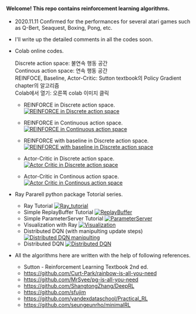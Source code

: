 #### Welcome! This repo contains reinforcement learning algorithms.

- 2020.11.11 Confirmed for the performances for several atari games such as Q-Bert, Seaquest, Boxing, Pong, etc.  

- I'll write up the detailed comments in all the codes soon. 

- Colab online codes.

   Discrete action space: 불연속 행동 공간<br>
   Continous action space: 연속 행동 공간<br>
   REINFOCE, Baseline, Actor-Critic: Sutton textbook의 Policy Gradient chapter의 알고리즘<br>
   Colab에서 열기: 오른쪽 colab 이미지 클릭

    - REINFORCE in Discrete action space.  [![REINFORCE in Discrete action space](https://user-images.githubusercontent.com/56760035/104275255-cb4d0b00-54e5-11eb-9501-afa6ead99c23.png)](https://colab.research.google.com/github/kyunghoon-jung/MacaronRL/blob/main/Policy_Based/REINFORCE/1.%20DiscreteREINFORCE.ipynb)

    - REINFORCE in Continuous action space.  [![REINFORCE in Continuous action space](https://user-images.githubusercontent.com/56760035/104275255-cb4d0b00-54e5-11eb-9501-afa6ead99c23.png)](https://colab.research.google.com/github/kyunghoon-jung/MacaronRL/blob/main/Policy_Based/REINFORCE/2.%20ContinuousREINFORCE.ipynb)

    - REINFORCE with baseline in Discrete action space.  [![REINFORCE with baseline in Discrete action space](https://user-images.githubusercontent.com/56760035/104275255-cb4d0b00-54e5-11eb-9501-afa6ead99c23.png)](https://colab.research.google.com/github/kyunghoon-jung/MacaronRL/blob/main/Policy_Based/REINFORCE/3.%20DiscreteREINFORCEwithBaseline.ipynb)

    - Actor-Critic in Discrete action space.  [![Actor Critic in Discrete action space](https://user-images.githubusercontent.com/56760035/104275255-cb4d0b00-54e5-11eb-9501-afa6ead99c23.png)](https://colab.research.google.com/github/kyunghoon-jung/MacaronRL/blob/main/Policy_Based/Actor_Critic/4.%20DiscreteActorCritic.ipynb)

    - Actor-Critic in Continous action space.  [![Actor Critic in Continous action space](https://user-images.githubusercontent.com/56760035/104275255-cb4d0b00-54e5-11eb-9501-afa6ead99c23.png)](https://colab.research.google.com/github/kyunghoon-jung/MacaronRL/blob/main/Policy_Based/Actor_Critic/5.%20ContinuousActorCritic.ipynb)

- Ray Pararell python package Totorial series.

   - Ray Tutorial  [![Ray_tutorial](이미지링크)](노트북링크)
   - Simple ReplayBuffer Tutorial [![ReplayBuffer](이미지링크)](노트북링크)
   - Simple ParameterServer Tutorial [![ParameterServer](https://user-images.githubusercontent.com/56760035/106246585-b09ec400-6251-11eb-96ff-504cf16d5358.png)](http://colab.research.google.com/github/kyunghoon-jung/MacaronRL/blob/main/Ray_tutorial/3.%20Simple_ParameterServer_Tutorial.ipynb)
   - Visualization with Ray [![Visualization](이미지링크)](노트북링크)
   - Distributed DQN (with manipulting update steps)[![Distributed DQN manipulting](이미지링크)](노트북링크)
   - Distributed DQN [![Distributed DQN](이미지링크)](노트북링크)

- All the algorithms here are written with the help of following references.

    - Sutton - Reinforcement Learning Textbook 2nd ed.
    - https://github.com/Curt-Park/rainbow-is-all-you-need  
    - https://github.com/MrSyee/pg-is-all-you-need  
    - https://github.com/ShangtongZhang/DeepRL  
    - https://github.com/sfujim
    - https://github.com/yandexdataschool/Practical_RL  
    - https://github.com/seungeunrho/minimalRL

